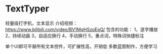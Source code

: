 # TextTyper
轻量级打字机，文本显示
介绍视频：https://www.bilibili.com/video/BV1MqHSzoEpQ/
包含的功能：
1，逐字播放
2，持续动画
3，自适应换行
4，手动换行
5，重点词，特殊词快捷标注

单个UI即可平替所有文本控件，可扩展性高，开销低
多数蓝图制作，方便学习
